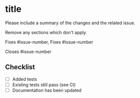 # title

Please include a summary of the changes and the related issue.

Remove any sections which don't apply.

Fixes #issue-number, Fixes #issue-number

Closes #issue-number

## Checklist

-   [ ] Added tests
-   [ ] Existing tests still pass (see CI)
-   [ ] Documentation has been updated
